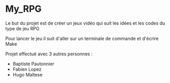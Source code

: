 # My_RPG

Le but du projet est de créer un jeux vidéo qui suit les idées et les codes du type de jeu RPG

Pour lancer le jeu il suit d'aller sur un terminale de commande et d'écrire Make

Projet effectué avec 3 autres personnes :

- Baptiste Pautonnier
- Fabien Lopez
- Hugo Maltese
